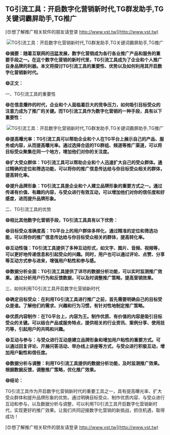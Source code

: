 ## **TG引流工具：开启数字化营销新时代,TG群发助手,TG关键词霸屏助手,TG推广**

[😍想了解推广相关软件的朋友请登录 http://www.vst.tw](http://www.vst.tw)

 <center><img src="https://vst.tw/MP4/tuiguang/png/7.png" alt="TG引流工具：开启数字化营销新时代,TG群发助手,TG关键词霸屏助手,TG推广"></center>

**😄摘要：随着互联网的迅猛发展，数字化营销成为各行各业推广产品和服务的重要手段之一。在这个数字化营销的新时代里，TG引流工具成为了企业和个人推广自身品牌的利器。本文将探讨TG引流工具的重要性、优势以及如何利用其开启数字化营销新时代。**

**😄正文：**

一、TG引流工具的重要性

**😄在信息爆炸的时代，企业和个人面临着巨大的竞争压力，如何吸引目标受众的注意力成为了推广的关键。而TG引流工具作为数字化营销的一种手段，具有以下重要性：**

 <center><img src="https://vst.tw/MP4/tuiguang/png/3.png" alt="TG引流工具：开启数字化营销新时代,TG群发助手,TG关键词霸屏助手,TG推广"></center>

**😄提高曝光率：TG引流工具可以帮助企业和个人在TG平台上展示自己的产品、服务或内容，从而提高曝光率。通过选择合适的TG群组、频道等推广渠道，可以将目标受众聚集在同一个地方，增加他们对你的关注度。**

**😄扩大受众群体：TG引流工具可以帮助企业和个人迅速扩大自己的受众群体。通过精确的定位和筛选功能，可以将你的推广信息传达给与你目标受众相关的群体，提高转化率。**

**😄提升品牌形象：TG引流工具是企业和个人建立品牌形象的重要方式之一。通过传递有价值、有趣的内容，与受众进行有效互动，可以增加他们对你的信任度和好感度，进而提升品牌形象。**

二、TG引流工具的优势

**😄相比其他数字化营销手段，TG引流工具具有以下优势：**

**😄目标受众准确度高：TG平台上的用户群体多样化，通过精准的定位和筛选功能，可以将你的推广信息传达给与你目标受众相关的群体，提高转化率。**

**😄互动性强：TG引流工具提供了多种互动形式，如文字、图片、音频、视频等，可以更好地传递信息和引起受众的兴趣。同时，用户也可以通过评论、点赞、分享等互动方式参与进来，增强用户粘性和参与感。**

**😄数据分析全面：TG引流工具提供了详尽的数据分析功能，可以实时监测推广效果。通过分析用户行为和反馈数据，可以及时调整推广策略，提高营销效果。**

三、如何利用TG引流工具开启数字化营销新时代

**😄确定目标受众：在利用TG引流工具进行推广之前，首先需要明确自己的目标受众是谁。了解他们的需求、兴趣和行为习惯，有针对性地制定推广策略。**

**😄优质内容制作：在TG平台上，内容为王。制作优质、有价值的内容是吸引目标受众的关键。可以结合产品或服务特点，提供相关的行业资讯、案例分享、使用技巧等，引起用户的共鸣和兴趣。**

**😄互动与参与：与受众进行互动是建立品牌形象和增加用户粘性的重要方式。可以通过回复评论、开展问答活动、举办线上讲座等方式，与受众进行积极互动，增加用户黏性和信任度。**

**😄数据分析与调整：利用TG引流工具提供的数据分析功能，及时监测推广效果。根据数据反馈，调整推广策略，优化推广效果。**

**😄结论：**

TG引流工具作为开启数字化营销新时代的重要工具之一，具有提高曝光率、扩大受众群体和提升品牌形象的优势。通过明确目标受众、制作优质内容、与受众进行互动和参与，以及数据分析与调整，可以利用TG引流工具开启数字化营销新时代，实现更好的推广效果。让我们共同迎接数字化营销的新挑战，抓住机遇，取得成功！

[😍想了解推广相关软件的朋友请登录 http://www.vst.tw](http://www.vst.tw)




